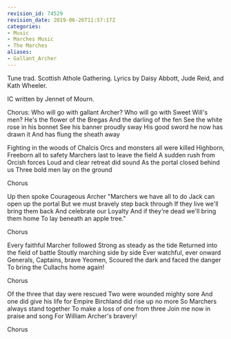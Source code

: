 ```yaml
---
revision_id: 74529
revision_date: 2019-06-26T11:57:17Z
categories:
- Music
- Marches Music
- The Marches
aliases:
- Gallant_Archer
---
```






Tune trad. Scottish Athole Gathering. Lyrics by Daisy Abbott, Jude Reid, and Kath Wheeler.

IC written by Jennet of Mourn.


Chorus:
Who will go with gallant Archer?
Who will go with Sweet Will's men?
He's the flower of the Bregas
And the darling of the fen
See the white rose in his bonnet
See his banner proudly sway
His good sword he now has drawn it
And has flung the sheath away

Fighting in the woods of Chalcis
Orcs and monsters all were killed
Highborn, Freeborn all to safety
Marchers last to leave the field
A sudden rush from Orcish forces
Loud and clear retreat did sound
As the portal closed behind us
Three bold men lay on the ground

Chorus

Up then spoke Courageous Archer
"Marchers we have all to do
Jack can open up the portal
But we must bravely step back through
If they live we'll bring them back
And celebrate our Loyalty
And if they're dead we'll bring them home
To lay beneath an apple tree."

Chorus

Every faithful Marcher followed
Strong as steady as the tide
Returned into the field of battle
Stoutly marching side by side
Ever watchful, ever onward
Generals, Captains, brave Yeomen,
Scoured the dark and faced the danger
To bring the Cullachs home again!

Chorus

Of the three that day were rescued
Two were wounded mighty sore
And one did give his life for Empire
Birchland did rise up no more
So Marchers always stand together
To make a loss of one from three
Join me now in praise and song
For William Archer's bravery!

Chorus 
